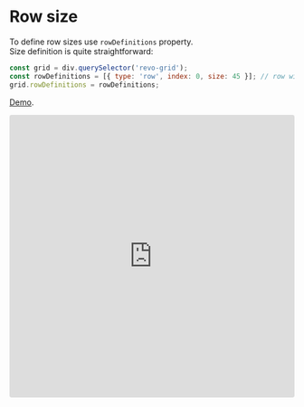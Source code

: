 # Row size

To define row sizes use `rowDefinitions` property. 
<br>Size definition is quite straightforward:

```js
const grid = div.querySelector('revo-grid');
const rowDefinitions = [{ type: 'row', index: 0, size: 45 }]; // row with index 0 will receive size of 45px.
grid.rowDefinitions = rowDefinitions;
```


[Demo](https://codesandbox.io/s/revo-infinity-list-select-all-custom-row-size-6ql68).

<ClientOnly>
  <iframe src="https://codesandbox.io/embed/revo-infinity-list-select-all-custom-row-size-6ql68?fontsize=14&hidenavigation=1&theme=dark"
     style="width:100%; height:500px; border:0; border-radius: 4px; overflow:hidden;"
     title="revo-infinity-list-select-all-custom-row-size"
     allow="accelerometer; ambient-light-sensor; camera; encrypted-media; geolocation; gyroscope; hid; microphone; midi; payment; usb; vr; xr-spatial-tracking"
     sandbox="allow-forms allow-modals allow-popups allow-presentation allow-same-origin allow-scripts"></iframe>
</ClientOnly>

